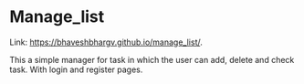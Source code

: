 # Manage_list 

Link:  https://bhaveshbhargv.github.io/manage_list/.

This a simple manager for task in which the user can add, delete and check task. With login and register pages.
